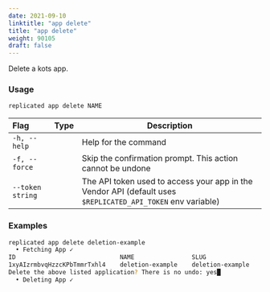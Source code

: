 ```yaml
---
date: 2021-09-10
linktitle: "app delete"
title: "app delete"
weight: 90105
draft: false
---
```


Delete a kots app.

### Usage
```bash
replicated app delete NAME
```

| Flag                 | Type | Description |
|:----------------------|------|-------------|
| `-h, --help`   |  |          Help for the command |
| `-f, --force`  |  | Skip the confirmation prompt. This action cannot be undone
| `--token string` | |  The API token used to access your app in the Vendor API (default uses `$REPLICATED_API_TOKEN` env variable) |

### Examples
```bash
replicated app delete deletion-example
  • Fetching App ✓
ID                             NAME                SLUG                SCHEDULER
1xyAIzrmbvqHzzcKPbTmmrTxhl4    deletion-example    deletion-example    kots
Delete the above listed application? There is no undo: yes█
  • Deleting App ✓
```
